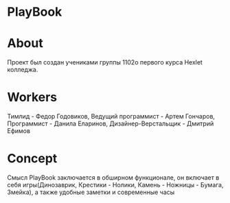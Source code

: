 # PlayBook

# About 
Проект был создан учениками группы 1102o первого курса Hexlet колледжа. 

# Workers
Тимлид - Федор Годовиков, Ведущий программист - Артем Гончаров, Программист - Данила Еларинов, Дизайнер-Верстальщик - Дмитрий Ефимов

# Concept
Смысл PlayBook заключается в обширном функционале, он включает в себя игры(Динозаврик, Крестики - Нолики, Камень - Ножницы - Бумага, Змейка), а также удобные заметки и современные часы

